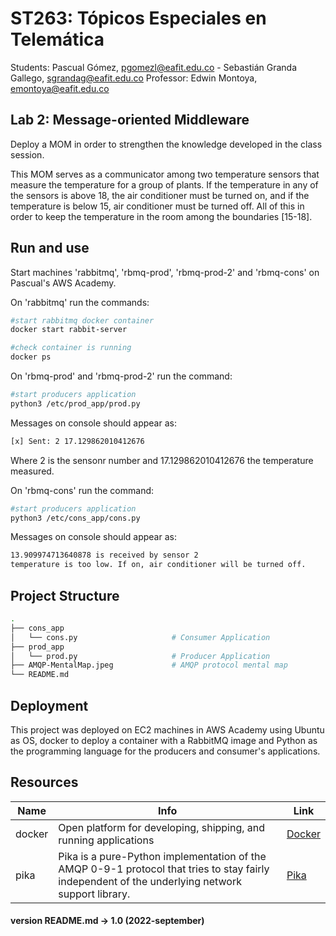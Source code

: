 # ST263: Tópicos Especiales en Telemática
Students: Pascual Gómez, pgomezl@eafit.edu.co - Sebastián Granda Gallego, sgrandag@eafit.edu.co
Professor: Edwin Montoya, emontoya@eafit.edu.co

## Lab 2: Message-oriented Middleware
Deploy a MOM in order to strengthen the knowledge developed in the class session.

This MOM serves as a communicator among two temperature sensors that measure the temperature for a group of plants. If the temperature in any of the sensors is above 18, the air conditioner must be turned on, and if the temperature is below 15, air conditioner must be turned off. All of this in order to keep the temperature in the room among the boundaries [15-18].

## Run and use
Start machines 'rabbitmq', 'rbmq-prod', 'rbmq-prod-2' and 'rbmq-cons' on Pascual's AWS Academy.

On 'rabbitmq' run the commands:
```bash
#start rabbitmq docker container
docker start rabbit-server

#check container is running
docker ps
```

On 'rbmq-prod' and 'rbmq-prod-2' run the command:
```bash
#start producers application
python3 /etc/prod_app/prod.py 
```
Messages on console should appear as:
```bash
[x] Sent: 2 17.129862010412676
```
Where 2 is the sensonr number and 17.129862010412676 the temperature measured.

On 'rbmq-cons' run the command:
```bash
#start producers application
python3 /etc/cons_app/cons.py 
```
Messages on console should appear as:
```bash
13.909974713640878 is received by sensor 2
temperature is too low. If on, air conditioner will be turned off.
```

## Project Structure
 ```bash
.
├── cons_app                                         
│   └── cons.py                     # Consumer Application                                
├── prod_app                        
│   └── prod.py                     # Producer Application
├── AMQP-MentalMap.jpeg             # AMQP protocol mental map
└── README.md  
```

## Deployment
This project was deployed on EC2 machines in AWS Academy using Ubuntu as OS, docker to deploy a container with a RabbitMQ image and Python as the programming language for the producers and consumer's applications.

## Resources
|Name|Info|Link|
|------|-----------|----|
|docker|Open platform for developing, shipping, and running applications|[Docker](https://www.docker.com)|
|pika|Pika is a pure-Python implementation of the AMQP 0-9-1 protocol that tries to stay fairly independent of the underlying network support library.|[Pika](https://pypi.org/project/pika/)|

#### version README.md -> 1.0 (2022-september)
